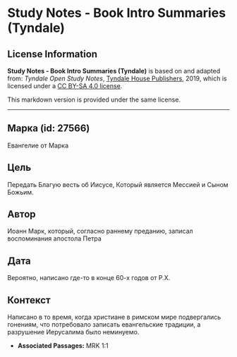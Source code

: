 # Study Notes - Book Intro Summaries (Tyndale)

## License Information

**Study Notes - Book Intro Summaries (Tyndale)** is based on and adapted from: _Tyndale Open Study Notes_, [Tyndale House Publishers](https://tyndaleopenresources.com/), 2019, which is licensed under a [CC BY-SA 4.0 license](https://creativecommons.org/licenses/by-sa/4.0/legalcode.en).

This markdown version is provided under the same license.



--------------------------------

## Марка (id: 27566)

Евангелие от Марка

Цель
----

Передать Благую весть об Иисусе, Который является Мессией и Сыном Божьим.

Автор
-----

Иоанн Марк, который, согласно раннему преданию, записал воспоминания апостола Петра

Дата
----

Вероятно, написано где\-то в конце 60\-х годов от Р.Х.

Контекст
--------

Написано в то время, когда христиане в римском мире подвергались гонениям, что потребовало записать евангельские традиции, а разрушение Иерусалима было неминуемо.

* **Associated Passages:** MRK 1:1


